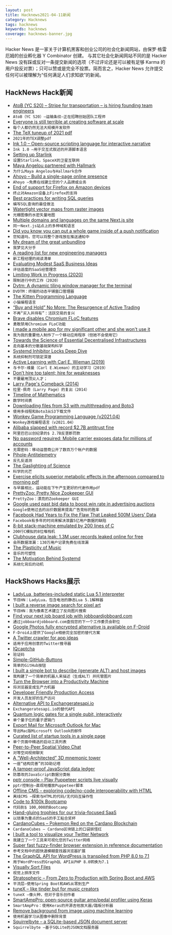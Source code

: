 ```yaml
---
layout: post
title: Hacknews2021-04-11新闻
category: Hacknews
tags: hacknews
keywords: hacknews
coverage: hacknews-banner.jpg
---
```


Hacker News 是一家关于计算机黑客和创业公司的社会化新闻网站，由保罗·格雷厄姆的创业孵化器 Y Combinator 创建。
与其它社会化新闻网站不同的是 Hacker News 没有踩或反对一条提交新闻的选项（不过评论还是可以被有足够 Karma 的用户投反对票）；只可以赞或是完全不投票。简而言之，Hacker News 允许提交任何可以被理解为“任何满足人们求知欲”的新闻。

## HackNews Hack新闻


- [AtoB (YC S20) – Stripe for transportation – is hiring founding team engineers](https://www.notion.so/atob/Founding-Team-Engineers-AtoB-1db448bd0b8c482db48857f04c7244cf)
- `AtoB（YC S20）–运输条纹–正在招聘创始团队工程师`
- [Everyone is still terrible at creating software at scale](https://margint.blog/2021/04/05/creating-software-at-scale/)
- `每个人都仍然无法大规模开发软件`
- [The TeX tuneup of 2021 pdf](https://tug.org/TUGboat/tb42-1/tb130knuth-tuneup21.pdf)
- `2021年的TEX调整pdf`
- [Ink 1.0 – Open-source scripting language for interactive narrative](https://www.inklestudios.com/2021/02/22/ink-version-1.html)
- `Ink 1.0 –用于交互式叙述的开源脚本语言`
- [Setting up Starlink](https://www.jeffgeerling.com/blog/2021/setting-starlink-spacexs-satellite-internet)
- `设置Starlink，SpaceX的卫星互联网`
- [Maya Angelou partnered with Hallmark](https://www.neh.gov/article/why-maya-angelou-partnered-hallmark)
- `为什么Maya Angelou与Hallmark合作`
- [Ahoyo – Build a single-page online presence](https://ahoyo.to)
- `Ahoyo –免费在线建立您的个人品牌或业务`
- [End of support for Firefox on Amazon devices](https://support.mozilla.org/en-US/kb/end-support-firefox-amazon-devices)
- `终止对Amazon设备上Firefox的支持`
- [Best practices for writing SQL queries](https://www.metabase.com/learn/building-analytics/sql-templates/sql-best-practices)
- `编写SQL查询的最佳做法`
- [Watertight vector maps from raster images](https://mzucker.github.io/2018/05/14/maptrace.html)
- `光栅图像的水密矢量地图`
- [Multiple domains and languages on the same Next.js site](https://github.com/tomsoderlund/nextjs-multi-domain-locale)
- `同一Next.js站点上的多种域和语言`
- [Did you know you can put a whole game inside of a push notification](https://twitter.com/neilsardesai/status/1380649026186534913)
- `您知道吗，您可以将整个游戏放在推送通知中`
- [My dream of the great unbundling](https://www.wired.com/story/my-dream-of-the-great-unbundling/)
- `我梦见大分手`
- [A reading list for new engineering managers](https://jacobian.org/2018/may/2/engmanager-reading-list/)
- `新工程经理的阅读清单`
- [Evaluating Modest SaaS Business Ideas](https://greaterdanorequalto.com/evaluating-modest-saas-business-ideas/)
- `评估适度的SaaS经营理念`
- [Limiting Work in Progress (2020)](https://truemped.github.io/posts/mgmt/limiting-wip/)
- `限制进行中的工作（2020）`
- [Dvtm: A dynamic tiling window manager for the terminal](https://github.com/martanne/dvtm)
- `DVDTM：终端的动态平铺窗口管理器`
- [The Kitten Programming Language](http://kittenlang.org/)
- `小猫编程语言`
- [“Buy and Hold” No More: The Resurgence of Active Trading](https://a16z.com/2021/03/29/active-trading/)
- `不再“买入并持有”：活跃交易的复兴`
- [Brave disables Chromium FLoC features](https://github.com/brave/brave-core/pull/8468)
- `勇敢禁用Chromium FLoC功能`
- [I made a mobile app for my significant other and she won't use it](https://jerseyfonseca.com/blogs/wewatch)
- `我为我的重要他人制作了一个移动应用程序（但她不会使用它）`
- [Towards the Science of Essential Decentralised Infrastructures](https://dl.acm.org/doi/abs/10.1145/3428662.3429744)
- `走向基本的分散基础架构科学`
- [Systemd Inhibitor Locks Deep Dive](https://trstringer.com/systemd-inhibitor-locks/)
- `系统抑制剂可锁定深潜`
- [Active Learning with Carl E. Wieman (2019)](https://www.lindau-nobel.org/al/)
- `与卡尔·维曼（Carl E.Wieman）的主动学习（2019）`
- [Don’t hire top talent; hire for weaknesses](https://benjiweber.co.uk/blog/2021/04/10/dont-hire-top-talent-hire-for-weaknesses/)
- `不要雇用顶尖人才；`
- [Larry Page's Comeback (2014)](https://www.businessinsider.com/larry-page-the-untold-story-2014-4)
- `拉里·佩奇（Larry Page）的复出（2014）`
- [Timeline of Mathematics](https://mathigon.org/timeline)
- `数学时间表`
- [Downloading files from S3 with multithreading and Boto3](https://emasquil.github.io/posts/multithreading-boto3/)
- `使用多线程和Boto3从S3下载文件`
- [Wonkey Game Programming Language (v2021.04)](https://github.com/wonkey-coders/wonkey)
- `Wonkey游戏编程语言（v2021.04）`
- [Alibaba slapped with record $2.7B antitrust fine](https://www.zdnet.com/article/alibaba-slapped-with-record-2-7b-antitrust-fine/)
- `阿里巴巴以创纪录的$ 2.7B反垄断罚款`
- [No password required: Mobile carrier exposes data for millions of accounts](https://arstechnica.com/information-technology/2021/04/no-password-required-mobile-carrier-exposes-data-for-millions-of-accounts/)
- `无需密码：移动运营商公开了数百万个帐户的数据`
- [Pihole-Antitelemetry](https://github.com/MoralCode/pihole-antitelemetry)
- `反孔反遥测`
- [The Gaslighting of Science](https://zeynep.substack.com/p/the-gaslighting-of-science)
- `科学的光芒`
- [Exercise elicits superior metabolic effects in the afternoon compared to morning pdf](https://www.ncbi.nlm.nih.gov/pmc/articles/PMC7757369/pdf/PHY2-8-e14669.pdf)
- `与早晨相比，运动能在下午产生更好的代谢作用pdf`
- [PrettyZoo: Pretty Nice Zookeeper GUI](https://github.com/vran-dev/PrettyZoo)
- `PrettyZoo：漂亮的Zookeeper GUI`
- [Google used past bid data to boost win rate in advertising auctions](https://www.wsj.com/articles/googles-secret-project-bernanke-revealed-in-texas-antitrust-case-11618097760)
- `Google使用过去的出价数据来提高广告竞标的胜率`
- [Facebook Had Years to Fix the Flaw That Leaked 500M Users’ Data](https://www.wired.com/story/facebook-data-leak-contact-import-flaws/)
- `Facebook有多年的时间来解决泄露5亿用户数据的缺陷`
- [8-bit stack-machine emulated by 200 lines of C](https://twitter.com/hundredrabbits/status/1378188349144395788)
- `200行C模拟的8位堆栈机`
- [Clubhouse data leak: 1.3M user records leaked online for free](https://cybernews.com/security/clubhouse-data-leak-1-3-million-user-records-leaked-for-free-online/https://cybernews.com/security/clubhouse-data-leak-1-3-million-user-records-leaked-for-free-online/)
- `会所数据泄漏：130万用户记录免费在线泄漏`
- [The Plasticity of Music](http://streamingmachinery.com/2021/04/09/the-plasticity-of-music/)
- `音乐的可塑性`
- [The Motivation Behind Systemd](https://unixsheikh.com/articles/the-real-motivation-behind-systemd.html)
- `系统化背后的动机`


## HackShows Hacks展示

- [ LadyLua, batteries-included static Lua 5.1 interpreter](https://github.com/tongson/LadyLua)
- `节目HN：LadyLua，包含电池的静态Lua 5.1解释器`
- [ I built a reverse image search for pixel art](https://github.com/emnh/PixelArtSearch/blob/master/README.md)
- `节目HN：我为像素艺术建立了反向图片搜索`
- [ Find your next job board job with jobboardjobboard.com](https://jobboardjobboard.com/)
- `通过jobboardjobboard.com查找您的下一个工作委员会职位`
- [ Google Photos fully encrypted alternative is available on F-Droid](https://f-droid.org/en/packages/org.stingle.photos/)
- `F-Droid上提供了Google相册完全加密的替代方案`
- [ A Twitter crawler for app ideas](https://iwishtherewas.app/)
- `适用于应用创意的Twitter搜寻器`
- [ IQcaptcha](https://captcha.us.to)
- `验证码`
- [ Simple-GitHub-Buttons](https://github.com/ChristianFJung/simple-github-buttons)
- `简单的GitHub按钮`
- [ I built a simple bot to describe (generate ALT) and host images](https://devpost.com/software/image-alt-text-generator-chatbot)
- `我构建了一个简单的机器人来描述（生成ALT）并托管图片`
- [ Turn the Browser into a Productivity Machine](https://www.deprocrastination.co/extension?ref=hn)
- `将浏览器变成生产力机器`
- [ Developer Friendly Production Access](https://cased.com)
- `开发人员友好的生产访问`
- [ Alternative API to Exchangeratesapi.io](https://www.exchangerate.host/#/)
- `Exchangeratesapi.io的替代API`
- [ Quantum logic gates for a single qubit, interactively](https://quantumflytrap.com/blog/2021/qubit-interactively)
- `单个量子位的量子逻辑门`
- [ Export Mail for Microsoft Outlook for Mac](https://exportoutlookmacmail.com/)
- `导出Mac版Microsoft Outlook的邮件`
- [ Curated list of startup tools in a single page](https://startuptoolchain.com)
- `单个页面中精选的启动工具列表`
- [ Peer-to-Peer Spatial Video Chat](https://kupla-lite.herokuapp.com/)
- `对等空间视频聊天`
- [ A “Well-Architected” 3D mnemonic tower](https://waf.fudless.xyz)
- `一座“结构完善”的3D助记塔`
- [ A tamper-proof JavaScript data ledger](https://github.com/concords/ledger)
- `防篡改的JavaScript数据分类帐`
- [ pptr console – Play Puppeteer scripts live visually](https://pptrconsole.com/?hello_hn)
- `pptr控制台–直观地播放Puppeteer脚本`
- [ Offline CMS – exploring code/no-code interoperability with HTML](https://github.com/divyenduz/offline-cms)
- `离线CMS –探索与HTML的代码/无代码互操作性`
- [ Code to $100k Bootcamp](https://codeto100k.com)
- `代码到$ 100,000的Bootcamp`
- [ Hand-gluing trophies for our trivia-focused SaaS](http://trivia.co/blog/trophies)
- `以琐事为重点的SaaS的手工粘合奖杯`
- [ CardanoCubes – Pokemon Red on the Cardano Blockchain](https://cardanocubes.com)
- `CardanoCubes – Cardano区块链上的口袋妖怪红`
- [ I built a tool to visualize your Twitter Network](https://listtweet.com)
- `我建立了一个工具来可视化您的Twitter网络`
- [ Super fast fuzzy-finder browser extension in reference documentation](https://github.com/sharat87/docjump)
- `参考文档中的超快速模糊查找器浏览器扩展`
- [ The GraphQL API for WordPress is transpiled from PHP 8.0 to 7.1](https://graphql-api.com/blog/the-plugin-is-now-transpiled-from-php-80-to-71/)
- `用于WordPress的GraphQL API从PHP 8.0转换为7.1`
- [ Visually Sort Files](https://github.com/VisualFileSorter/VisualFileSorter)
- `视觉上排序文件`
- [ Stratospheric – From Zero to Production with Spring Boot and AWS](https://stratospheric.dev/)
- `平流层–使用Spring Boot和AWS从零到生产`
- [ tuneX – like tinder but for music creators](https://tuneX.app)
- `tuneX –像火种，但对于音乐创作者`
- [ SmartAmpPro: open-source guitar amp/pedal profiler using Keras](https://github.com/GuitarML/SmartAmpPro)
- `SmartAmpPro：使用Keras的开源吉他放大器/踏板分析器`
- [ Remove background from image using machine learning](https://removebackground.app)
- `使用机器学习从图像中删除背景`
- [ Squirrelbyte – a SQLite-based JSON document server](https://squirrelbyte.com/)
- `Squirrelbyte –基于SQLite的JSON文档服务器`

